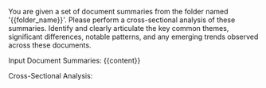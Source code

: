 You are given a set of document summaries from the folder named '{{folder_name}}'. 
Please perform a cross-sectional analysis of these summaries. Identify and clearly articulate the key common themes, significant differences, notable patterns, and any emerging trends observed across these documents. 

Input Document Summaries:
{{content}}

Cross-Sectional Analysis: 